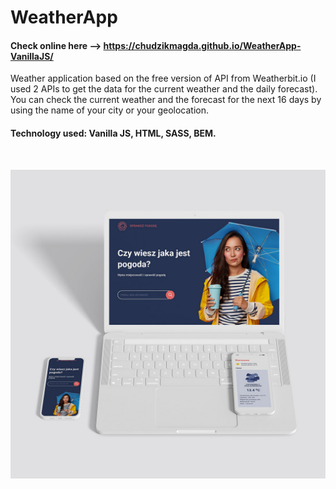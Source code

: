 # WeatherApp

#### **Check online here** --> https://chudzikmagda.github.io/WeatherApp-VanillaJS/

Weather application based on the free version of API from Weatherbit.io (I used 2 APIs to get the data for the current weather and the daily forecast). You can check the current weather and the forecast for the next 16 days by using the name of your city or your geolocation.

#### **Technology used:** Vanilla JS, HTML, SASS, BEM.

<br>

[![WeatherApp](/dist/images/github/mockup.jpg)](https://chudzikmagda.github.io/WeatherApp-VanillaJS/)
